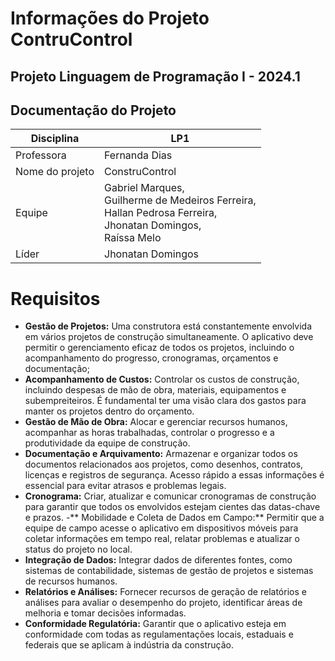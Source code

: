 ﻿# Informações do Projeto ContruControl
## Projeto Linguagem de Programação I - 2024.1
## Documentação do Projeto
| Disciplina      | LP1              |
|-----------------|------------------|
| Professora      | Fernanda Dias    |
| Nome do projeto | ConstruControl   |
| Equipe          | Gabriel Marques, <br/>Guilherme de Medeiros Ferreira, <br/>Hallan Pedrosa Ferreira, <br/>Jhonatan Domingos, <br/>Raíssa Melo |
| Líder           | Jhonatan Domingos|

# Requisitos
- **Gestão de Projetos:** Uma construtora está constantemente envolvida em vários projetos de construção simultaneamente. O aplicativo deve permitir o gerenciamento eficaz de todos os projetos, incluindo o acompanhamento do progresso, cronogramas, orçamentos e documentação;
- **Acompanhamento de Custos:** Controlar os custos de construção, incluindo despesas de mão de obra, materiais, equipamentos e subempreiteiros. É fundamental ter uma visão clara dos gastos para manter os projetos dentro do orçamento.
- **Gestão de Mão de Obra:** Alocar e gerenciar recursos humanos, acompanhar as horas trabalhadas, controlar o progresso e a produtividade da equipe de construção.
- **Documentação e Arquivamento:** Armazenar e organizar todos os documentos relacionados aos projetos, como desenhos, contratos, licenças e registros de segurança. Acesso rápido a essas informações é essencial para evitar atrasos e problemas legais.
- **Cronograma:** Criar, atualizar e comunicar cronogramas de construção para garantir que todos os envolvidos estejam cientes das datas-chave e prazos.
-** Mobilidade e Coleta de Dados em Campo:** Permitir que a equipe de campo acesse o aplicativo em dispositivos móveis para coletar informações em tempo real, relatar problemas e atualizar o status do projeto no local.
- **Integração de Dados:** Integrar dados de diferentes fontes, como sistemas de contabilidade, sistemas de gestão de projetos e sistemas de recursos humanos.
- **Relatórios e Análises:** Fornecer recursos de geração de relatórios e análises para avaliar o desempenho do projeto, identificar áreas de melhoria e tomar decisões informadas.
- **Conformidade Regulatória:** Garantir que o aplicativo esteja em conformidade com todas as regulamentações locais, estaduais e federais que se aplicam à indústria da construção.
